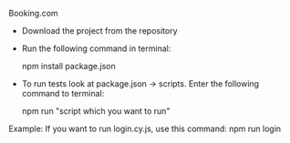 Booking.com

- Download the project from the repository

- Run the following command in terminal:

   npm install package.json

- To run tests look at package.json -> scripts. 
  Enter the following command to terminal:
  
  npm run "script which you want to run"

Example:
        If you want to run login.cy.js, use this command:
        npm run login
